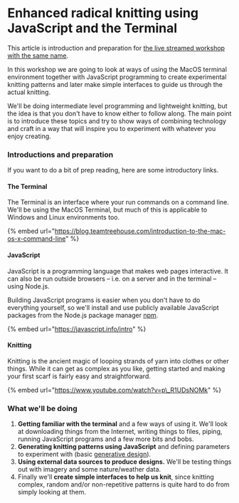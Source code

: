 # Enhanced radical knitting using JavaScript and the Terminal

This article is introduction and preparation for [the live streamed workshop with the same name](https://www.twitch.tv/exploringtechnology).

In this workshop we are going to look at ways of using the MacOS terminal environment together with JavaScript programming to create experimental knitting patterns and later make simple interfaces to guide us through the actual knitting.

We'll be doing intermediate level programming and lightweight knitting, but the idea is that you don't have to know either to follow along. The main point is to introduce these topics and try to show ways of combining technology and craft in a way that will inspire you to experiment with whatever you enjoy creating.

### Introductions and preparation

If you want to do a bit of prep reading, here are some introductory links.

#### The Terminal

The Terminal is an interface where your run commands on a command line. We'll be using the MacOS Terminal, but much of this is applicable to Windows and Linux environments too.

{% embed url="https://blog.teamtreehouse.com/introduction-to-the-mac-os-x-command-line" %}

#### JavaScript

JavaScript is a programming language that makes web pages interactive. It can also be run outside browsers – i.e. on a server and in the terminal – using Node.js.

Building JavaScript programs is easier when you don't have to do everything yourself, so we'll install and use publicly available JavaScript packages from the Node.js package manager [npm](https://www.npmjs.com/).

{% embed url="https://javascript.info/intro" %}

#### Knitting

Knitting is the ancient magic of looping strands of yarn into clothes or other things. While it can get as complex as you like, getting started and making your first scarf is fairly easy and straightforward.

{% embed url="https://www.youtube.com/watch?v=p\_R1UDsNOMk" %}

### What we'll be doing

1. **Getting familiar with the terminal** and a few ways of using it. We'll look at downloading things from the Internet, writing things to files, piping, running JavaScript programs and a few more bits and bobs.
2. **Generating knitting patterns using JavaScript** and defining parameters to experiment with \(basic [generative design](https://en.wikipedia.org/wiki/Generative_design)\).
3. **Using external data sources to produce designs.** We'll be testing things out with imagery and some nature/weather data.
4. Finally we'll **create simple interfaces to help us knit**, since knitting complex, random and/or non-repetitive patterns is quite hard to do from simply looking at them.

